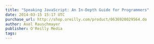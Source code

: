 ```yaml
---
title: "Speaking JavaScript: An In-Depth Guide for Programmers"
date: 2014-03-15 15:17 UTC
purchase_url: http://shop.oreilly.com/product/0636920029564.do
author: Axel Rauschmayer
publisher: O'Reilly Media
tags:
---
```


